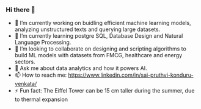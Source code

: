 ### Hi there 👋



- 🔭 I’m currently working on buidling efficient machine learning models, analyzing unstructured texts and querying large datasets.
- 🌱 I’m currently learning postgre SQL, Database Design and Natural Language Processing.
- 👯 I’m looking to collaborate on designing and scripting algorithms to build ML models with datasets from FMCG, healthcare and energy sectors.
- 💬 Ask me about data analytics and how it powers AI.
- 📫 How to reach me: https://www.linkedin.com/in/sai-pruthvi-konduru-venkata/
- ⚡ Fun fact: The Eiffel Tower can be 15 cm taller during the summer, due to thermal expansion

